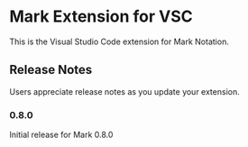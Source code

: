 # Mark Extension for VSC

This is the Visual Studio Code extension for Mark Notation.

## Release Notes

Users appreciate release notes as you update your extension.

### 0.8.0

Initial release for Mark 0.8.0


